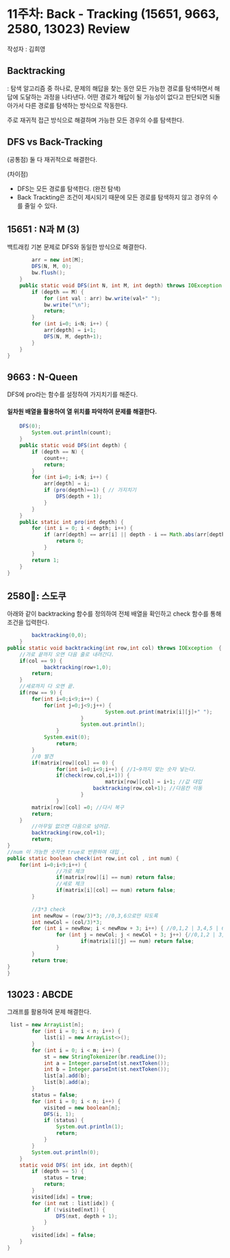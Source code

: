 # 11주차: Back - Tracking (15651, 9663, 2580, 13023) Review

작성자 : 김희영

## Backtracking
: 탐색 알고리즘 중 하나로,
문제의 해답을 찾는 동안 모든 가능한 경로를 탐색하면서 해답에 도달하는 과정을 나타낸다.
어떤 경로가 해답이 될 가능성이 없다고 판단되면 되돌아가서 다른 경로를 탐색하는 방식으로 작동한다.

주로 재귀적 접근 방식으로 해결하며 가능한 모든 경우의 수를 탐색한다.



## DFS vs Back-Tracking
(공통점) 둘 다 재귀적으로 해결한다.

(차이점)
- DFS는 모든 경로를 탐색한다. (완전 탐색)
- Back Trackting은 조건이 제시되기 때문에 모든 경로를 탐색하지 않고 경우의 수를 줄일 수 있다.




## 15651 : N과 M (3)
백트래킹 기본 문제로 DFS와 동일한 방식으로 해결한다.

```java
        arr = new int[M];
        DFS(N, M, 0);
        bw.flush();
    }
    public static void DFS(int N, int M, int depth) throws IOException {
        if (depth == M) {
            for (int val : arr) bw.write(val+" ");
            bw.write("\n");
            return;
        }
        for (int i=0; i<N; i++) {
            arr[depth] = i+1;
            DFS(N, M, depth+1);
        }
    }
}
```

## 9663 : N-Queen
DFS에 pro라는 함수를 설정하여 가지치기를 해준다.
#### 일차원 배열을 활용하여 열 위치를 파악하여 문제를 해결한다.

```java
    DFS(0);
        System.out.println(count);
    }
    public static void DFS(int depth) {
        if (depth == N) {
            count++;
            return;
        }
        for (int i=0; i<N; i++) {
            arr[depth] = i;
            if (pro(depth)==1) { // 가지치기
                DFS(depth + 1);
            }
        }
    }
    public static int pro(int depth) {
        for (int i = 0; i < depth; i++) {
            if (arr[depth] == arr[i] || depth - i == Math.abs(arr[depth] - arr[i])) {
                return 0;
            }
        }
        return 1;
    }
}
```


## 2580: 스도쿠
아래와 같이 backtracking 함수를 정의하여 전체 배열을 확인하고 check 함수를 통해 조건을 입력한다.

```java
        backtracking(0,0);
	}
public static void backtracking(int row,int col) throws IOException  {
	//가로 끝까지 오면 다음 줄로 내려간다. 
	if(col == 9) {
        	backtracking(row+1,0);
		return;
	}
	//세로까지 다 오면 끝. 
	if(row == 9) {
		for(int i=0;i<9;i++) {			
			for(int j=0;j<9;j++) {
                                System.out.print(matrix[i][j]+" ");
                        }
                        System.out.println();
                }
        	System.exit(0);
                return;
        }
        //0 발견
        if(matrix[row][col] == 0) {
                for(int i=0;i<9;i++) { //1~9까지 맞는 숫자 넣는다. 
        		if(check(row,col,i+1)) {
                                matrix[row][col] = i+1; //값 대입
                        	backtracking(row,col+1); //다음칸 이동 			
                        }
                }
        matrix[row][col] =0; //다시 복구 
        return;
	}
        //아무일 없으면 다음으로 넘어감. 
        backtracking(row,col+1);
        return;
}
//num 이 가능한 숫자면 true로 반환하여 대입 , 
public static boolean check(int row,int col , int num) {
	for(int i=0;i<9;i++) {
                //가로 체크
                if(matrix[row][i] == num) return false;
                //세로 체크
                if(matrix[i][col] == num) return false;
        }
		
        //3*3 check
        int newRow = (row/3)*3; //0,3,6으로만 되도록 
        int newCol = (col/3)*3;
        for (int i = newRow; i < newRow + 3; i++) { //0,1,2 | 3,4,5 | 6,7,8
                for (int j = newCol; j < newCol + 3; j++) {//0,1,2 | 3,4,5 | 6,7,8
                        if(matrix[i][j] == num) return false;
                }
        }
        return true;	
}
}
```

##  13023 : ABCDE
그래프를 활용하여 문제 해결한다.

```java
 list = new ArrayList[n];
        for (int i = 0; i < n; i++) {
            list[i] = new ArrayList<>();
        }
        for (int i = 0; i < m; i++) {
            st = new StringTokenizer(br.readLine());
            int a = Integer.parseInt(st.nextToken());
            int b = Integer.parseInt(st.nextToken());
            list[a].add(b);
            list[b].add(a);
        }
        status = false;
        for (int i = 0; i < n; i++) {
            visited = new boolean[n];
            DFS(i, 1);
            if (status) {
                System.out.println(1);
                return;
            }
        }
        System.out.println(0);
    }
    static void DFS( int idx, int depth){
        if (depth == 5) {
            status = true;
            return;
        }
        visited[idx] = true;
        for (int nxt : list[idx]) {
            if (!visited[nxt]) {
                DFS(nxt, depth + 1);
            }
        }
        visited[idx] = false;
    }
}
```




